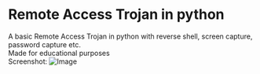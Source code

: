 # Remote Access Trojan in python

A basic Remote Access Trojan in python with reverse shell, screen capture, password capture etc. <br />
Made for educational purposes <br />
Screenshot:
![Image](https://github.com/ctrgrb/NowItWent/blob/main/Screenshot.png)